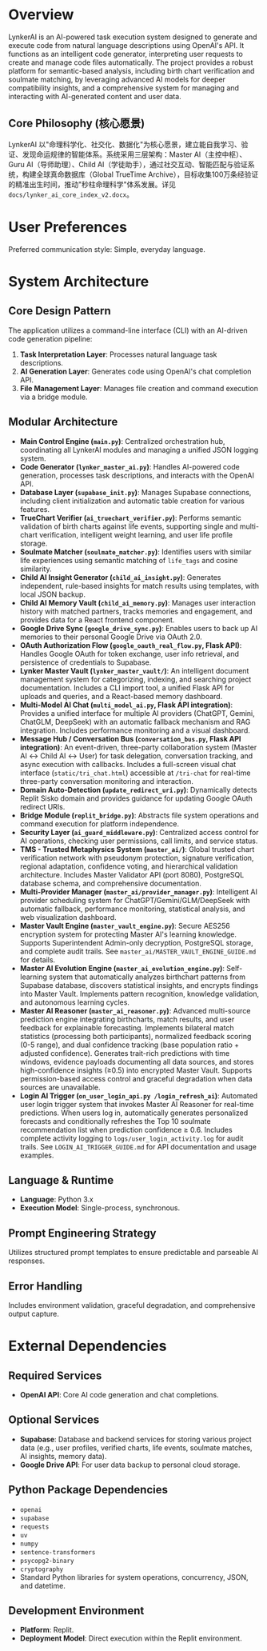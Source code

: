 # Overview
LynkerAI is an AI-powered task execution system designed to generate and execute code from natural language descriptions using OpenAI's API. It functions as an intelligent code generator, interpreting user requests to create and manage code files automatically. The project provides a robust platform for semantic-based analysis, including birth chart verification and soulmate matching, by leveraging advanced AI models for deeper compatibility insights, and a comprehensive system for managing and interacting with AI-generated content and user data.

## Core Philosophy (核心愿景)
LynkerAI 以"命理科学化、社交化、数据化"为核心愿景，建立能自我学习、验证、发现命运规律的智能体系。系统采用三层架构：Master AI（主控中枢）、Guru AI（导师助理）、Child AI（学徒助手），通过社交互动、智能匹配与验证系统，构建全球真命数据库（Global TrueTime Archive），目标收集100万条经验证的精准出生时间，推动"秒柱命理科学"体系发展。详见 `docs/lynker_ai_core_index_v2.docx`。

# User Preferences
Preferred communication style: Simple, everyday language.

# System Architecture

## Core Design Pattern
The application utilizes a command-line interface (CLI) with an AI-driven code generation pipeline:
1.  **Task Interpretation Layer**: Processes natural language task descriptions.
2.  **AI Generation Layer**: Generates code using OpenAI's chat completion API.
3.  **File Management Layer**: Manages file creation and command execution via a bridge module.

## Modular Architecture
-   **Main Control Engine (`main.py`)**: Centralized orchestration hub, coordinating all LynkerAI modules and managing a unified JSON logging system.
-   **Code Generator (`lynker_master_ai.py`)**: Handles AI-powered code generation, processes task descriptions, and interacts with the OpenAI API.
-   **Database Layer (`supabase_init.py`)**: Manages Supabase connections, including client initialization and automatic table creation for various features.
-   **TrueChart Verifier (`ai_truechart_verifier.py`)**: Performs semantic validation of birth charts against life events, supporting single and multi-chart verification, intelligent weight learning, and user life profile storage.
-   **Soulmate Matcher (`soulmate_matcher.py`)**: Identifies users with similar life experiences using semantic matching of `life_tags` and cosine similarity.
-   **Child AI Insight Generator (`child_ai_insight.py`)**: Generates independent, rule-based insights for match results using templates, with local JSON backup.
-   **Child AI Memory Vault (`child_ai_memory.py`)**: Manages user interaction history with matched partners, tracks memories and engagement, and provides data for a React frontend component.
-   **Google Drive Sync (`google_drive_sync.py`)**: Enables users to back up AI memories to their personal Google Drive via OAuth 2.0.
-   **OAuth Authorization Flow (`google_oauth_real_flow.py`, Flask API)**: Handles Google OAuth for token exchange, user info retrieval, and persistence of credentials to Supabase.
-   **Lynker Master Vault (`lynker_master_vault/`)**: An intelligent document management system for categorizing, indexing, and searching project documentation. Includes a CLI import tool, a unified Flask API for uploads and queries, and a React-based memory dashboard.
-   **Multi-Model AI Chat (`multi_model_ai.py`, Flask API integration)**: Provides a unified interface for multiple AI providers (ChatGPT, Gemini, ChatGLM, DeepSeek) with an automatic fallback mechanism and RAG integration. Includes performance monitoring and a visual dashboard.
-   **Message Hub / Conversation Bus (`conversation_bus.py`, Flask API integration)**: An event-driven, three-party collaboration system (Master AI ↔ Child AI ↔ User) for task delegation, conversation tracking, and async execution with callbacks. Includes a full-screen visual chat interface (`static/tri_chat.html`) accessible at `/tri-chat` for real-time three-party conversation monitoring and interaction.
-   **Domain Auto-Detection (`update_redirect_uri.py`)**: Dynamically detects Replit Sisko domain and provides guidance for updating Google OAuth redirect URIs.
-   **Bridge Module (`replit_bridge.py`)**: Abstracts file system operations and command execution for platform independence.
-   **Security Layer (`ai_guard_middleware.py`)**: Centralized access control for AI operations, checking user permissions, call limits, and service status.
-   **TMS - Trusted Metaphysics System (`master_ai/`)**: Global trusted chart verification network with pseudonym protection, signature verification, regional adaptation, confidence voting, and hierarchical validation architecture. Includes Master Validator API (port 8080), PostgreSQL database schema, and comprehensive documentation.
-   **Multi-Provider Manager (`master_ai/provider_manager.py`)**: Intelligent AI provider scheduling system for ChatGPT/Gemini/GLM/DeepSeek with automatic fallback, performance monitoring, statistical analysis, and web visualization dashboard.
-   **Master Vault Engine (`master_vault_engine.py`)**: Secure AES256 encryption system for protecting Master AI's learning knowledge. Supports Superintendent Admin-only decryption, PostgreSQL storage, and complete audit trails. See `master_ai/MASTER_VAULT_ENGINE_GUIDE.md` for details.
-   **Master AI Evolution Engine (`master_ai_evolution_engine.py`)**: Self-learning system that automatically analyzes birthchart patterns from Supabase database, discovers statistical insights, and encrypts findings into Master Vault. Implements pattern recognition, knowledge validation, and autonomous learning cycles.
-   **Master AI Reasoner (`master_ai_reasoner.py`)**: Advanced multi-source prediction engine integrating birthcharts, match results, and user feedback for explainable forecasting. Implements bilateral match statistics (processing both participants), normalized feedback scoring (0-5 range), and dual confidence tracking (base population ratio + adjusted confidence). Generates trait-rich predictions with time windows, evidence payloads documenting all data sources, and stores high-confidence insights (≥0.5) into encrypted Master Vault. Supports permission-based access control and graceful degradation when data sources are unavailable.
-   **Login AI Trigger (`on_user_login_api.py /login_refresh_ai`)**: Automated user login trigger system that invokes Master AI Reasoner for real-time predictions. When users log in, automatically generates personalized forecasts and conditionally refreshes the Top 10 soulmate recommendation list when prediction confidence ≥ 0.6. Includes complete activity logging to `logs/user_login_activity.log` for audit trails. See `LOGIN_AI_TRIGGER_GUIDE.md` for API documentation and usage examples.

## Language & Runtime
-   **Language**: Python 3.x
-   **Execution Model**: Single-process, synchronous.

## Prompt Engineering Strategy
Utilizes structured prompt templates to ensure predictable and parseable AI responses.

## Error Handling
Includes environment validation, graceful degradation, and comprehensive output capture.

# External Dependencies

## Required Services
-   **OpenAI API**: Core AI code generation and chat completions.

## Optional Services
-   **Supabase**: Database and backend services for storing various project data (e.g., user profiles, verified charts, life events, soulmate matches, AI insights, memory data).
-   **Google Drive API**: For user data backup to personal cloud storage.

## Python Package Dependencies
-   `openai`
-   `supabase`
-   `requests`
-   `uv`
-   `numpy`
-   `sentence-transformers`
-   `psycopg2-binary`
-   `cryptography`
-   Standard Python libraries for system operations, concurrency, JSON, and datetime.

## Development Environment
-   **Platform**: Replit.
-   **Deployment Model**: Direct execution within the Replit environment.